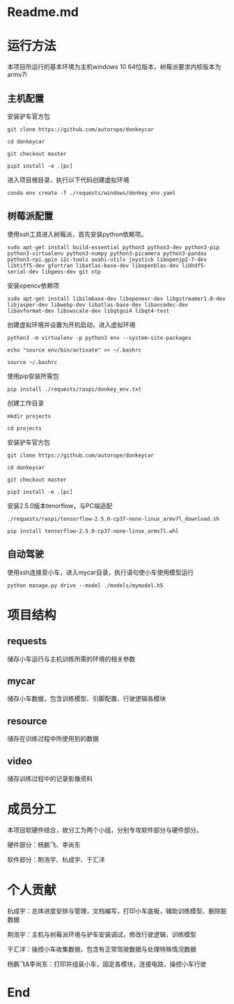 
# Readme.md

运行方法
=============
本项目所运行的基本环境为主机windows 10 64位版本，树莓派要求内核版本为armv7l

主机配置
-------------
安装驴车官方包

`git clone https://github.com/autorope/donkeycar`

`cd donkeycar`

`git checkout master`

`pip3 install -e .[pc]`

进入项目根目录，执行以下代码创建虚拟环境

`conda env create -f ./requests/windows/donkey_env.yaml`

## 树莓派配置
使用ssh工具进入树莓派，首先安装python依赖项。

`sudo apt-get install build-essential python3 python3-dev python3-pip python3-virtualenv python3-numpy python3-picamera python3-pandas python3-rpi.gpio i2c-tools avahi-utils joystick libopenjp2-7-dev libtiff5-dev gfortran libatlas-base-dev libopenblas-dev libhdf5-serial-dev libgeos-dev git ntp`

安装opencv依赖项

`sudo apt-get install libilmbase-dev libopenexr-dev libgstreamer1.0-dev libjasper-dev libwebp-dev libatlas-base-dev libavcodec-dev libavformat-dev libswscale-dev libqtgui4 libqt4-test`

创建虚拟环境并设置为开机启动，进入虚拟环境

`python3 -m virtualenv -p python3 env --system-site-packages`

`echo "source env/bin/activate" >> ~/.bashrc`

`source ~/.bashrc`

使用pip安装所需包

`pip install ./requests/raspi/donkey_env.txt`

创建工作目录

`mkdir projects`

`cd projects`

安装驴车官方包

`git clone https://github.com/autorope/donkeycar`

`cd donkeycar`

`git checkout master`


`pip3 install -e .[pc]`

安装2.5.0版本tenorflow，与PC端适配

`./requests/raspi/tensorflow-2.5.0-cp37-none-linux_armv7l_download.sh`

`pip install tensorflow-2.5.0-cp37-none-linux_armv7l.whl`

## 自动驾驶

使用ssh连接至小车，进入mycar目录，执行语句使小车使用模型运行

`python manage.py drive --model ./models/mymodel.h5`

# 项目结构

## requests

储存小车运行与主机训练所需的环境的相关参数

## mycar

储存小车数据，包含训练模型、引脚配置、行驶逻辑各模块

## resource

储存在训练过程中所使用到的数据

## video

储存训练过程中的记录影像资料

# 成员分工

本项目软硬件结合，故分工为两个小组，分别专攻软件部分与硬件部分。

硬件部分：杨鹏飞、李尚东

软件部分：荆浩宇、杭成宇、于汇洋
# 个人贡献
杭成宇：总体进度安排与管理，文档编写，打印小车底板，辅助训练模型、删除脏数据

荆浩宇：主机与树莓派环境与驴车安装调试，修改行驶逻辑，训练模型

于汇洋：操控小车收集数据，包含有正常驾驶数据与处理特殊情况数据

杨鹏飞&李尚东：打印并组装小车，固定各模块，连接电路，操控小车行驶

# End

